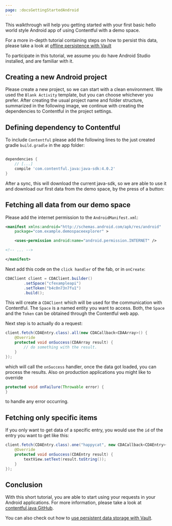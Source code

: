 ```yaml
---
page: :docsGettingStartedAndroid
---
```


This walkthrough will help you getting started with your first basic hello world style Android app
of using Contentful with a demo space.

For a more in-depth tutorial containing steps on how to persist this data, please take a look at
[offline persistence with Vault][4]

To participate in this tutorial, we assume you do have Android Studio installed, and are familiar
with it.

## Creating a new Android project

Please create a new project, so we can start with a clean environment. We used the `Blank Activity`
template, but you can choose whichever you prefer. After creating the usual project name and folder
structure, summarized in the following image, we continue with creating the dependencies to
Contentful in the project settings.


## Defining dependency to Contentful

To include `Contentful` please add the following lines to the just created gradle `build.gradle` in
the app folder:

~~~ gradle

dependencies {
    // [...]
    compile 'com.contentful.java:java-sdk:4.0.2'
}
~~~

After a sync, this will download the current java-sdk, so we are able to use it and download our
first data from the demo space, by the press of a button:

## Fetching all data from our demo space

Please add the internet permission to the `AndroidManifest.xml`:

~~~ xml
<manifest xmlns:android="http://schemas.android.com/apk/res/android"
    package="com.example.demospaceexplorer" >

    <uses-permission android:name="android.permission.INTERNET" />

<!-- ... -->

</manifest>
~~~

Next add this code on the `click handler` of the fab, or in `onCreate`:

~~~ java
CDAClient client = CDAClient.builder()
        .setSpace("cfexampleapi")
        .setToken("b4c0n73n7fu1")
        .build();
~~~

This will create a `CDAClient` which will be used for the communication with Contentful. The `Space` is
a named entity you want to access. Both, the `Space` and the `Token` can be obtained through
the Contentful web app.

Next step is to actually do a request:

~~~ java
client.fetch(CDAEntry.class).all(new CDACallback<CDAArray>() {
    @Override
    protected void onSuccess(CDAArray result) {
        // do something with the result.
    }
});
~~~

which will call the `onSuccess` handler, once the data got loaded, you can process the results.
Also on production applications you might like to override

~~~ java
protected void onFailure(Throwable error) {
}
~~~

to handle any error occurring.

## Fetching only specific items

If you only want to get data of a specific entry, you would use the `id` of the entry you want to
get like this:


~~~ java
client.fetch(CDAEntry.class).one("happycat", new CDACallback<CDAEntry>() {
    @Override
    protected void onSuccess(CDAEntry result) {
        textView.setText(result.toString());
    }
});
~~~


## Conclusion

With this short tutorial, you are able to start using your requests in your Android
applications. For more information, please take a look at [contentful.java GitHub][1].

You can also check out how to [use persistent data storage with Vault][4].

[1]: https://github.com/contentful/contentful.java
[2]: https://github.com/contentful-labs/contentful_middleman_examples
[4]: /developers/docs/android/tutorials/getting-started-with-contentful-and-android/
